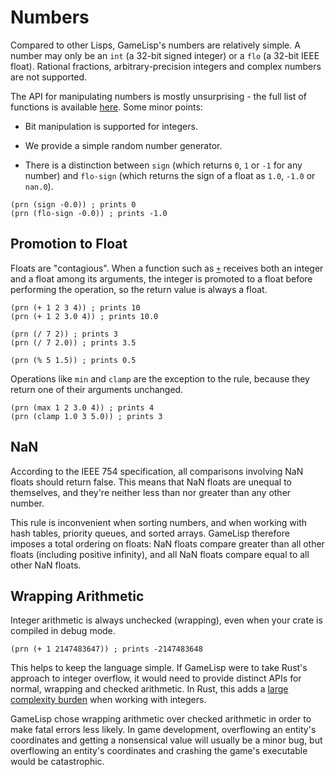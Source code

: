 # Numbers

Compared to other Lisps, GameLisp's numbers are relatively simple. A number may only be an `int`
(a 32-bit signed integer) or a `flo` (a 32-bit IEEE float). Rational fractions, arbitrary-precision 
integers and complex numbers are not supported.

The API for manipulating numbers is mostly unsurprising - the full list of functions is available
[here](../std/numbers). Some minor points:

- Bit manipulation is supported for integers.

- We provide a simple random number generator.

- There is a distinction between `sign` (which returns `0`, `1` or `-1` for any number) and
  `flo‑sign` (which returns the sign of a float as `1.0`, `-1.0` or `nan.0`).

<span></span>

	(prn (sign -0.0)) ; prints 0
	(prn (flo-sign -0.0)) ; prints -1.0


## Promotion to Float

Floats are "contagious". When a function such as [`+`](../std/add) receives both an integer and a 
float among its arguments, the integer is promoted to a float before performing the operation, so 
the return value is always a float.
	
	(prn (+ 1 2 3 4)) ; prints 10
	(prn (+ 1 2 3.0 4)) ; prints 10.0

	(prn (/ 7 2)) ; prints 3
	(prn (/ 7 2.0)) ; prints 3.5

	(prn (% 5 1.5)) ; prints 0.5

Operations like `min` and `clamp` are the exception to the rule, because they return one of
their arguments unchanged.

	(prn (max 1 2 3.0 4)) ; prints 4
	(prn (clamp 1.0 3 5.0)) ; prints 3


## NaN

According to the IEEE 754 specification, all comparisons involving NaN floats should return 
false. This means that NaN floats are unequal to themselves, and they're neither less than nor 
greater than any other number.

This rule is inconvenient when sorting numbers, and when working with hash tables, priority
queues, and sorted arrays. GameLisp therefore imposes a total ordering on floats: NaN floats 
compare greater than all other floats (including positive infinity), and all NaN floats compare 
equal to all other NaN floats.


## Wrapping Arithmetic

Integer arithmetic is always unchecked (wrapping), even when your crate is compiled in debug
mode.
	
	(prn (+ 1 2147483647)) ; prints -2147483648

This helps to keep the language simple. If GameLisp were to take Rust's approach to integer 
overflow, it would need to provide distinct APIs for normal, wrapping and checked arithmetic.
In Rust, this adds a [large complexity burden][0] when working with integers.

[0]: https://doc.rust-lang.org/std/primitive.i32.html

GameLisp chose wrapping arithmetic over checked arithmetic in order to make fatal errors less 
likely. In game development, overflowing an entity's coordinates and getting a nonsensical value 
will usually be a minor bug, but overflowing an entity's coordinates and crashing the game's 
executable would be catastrophic.
